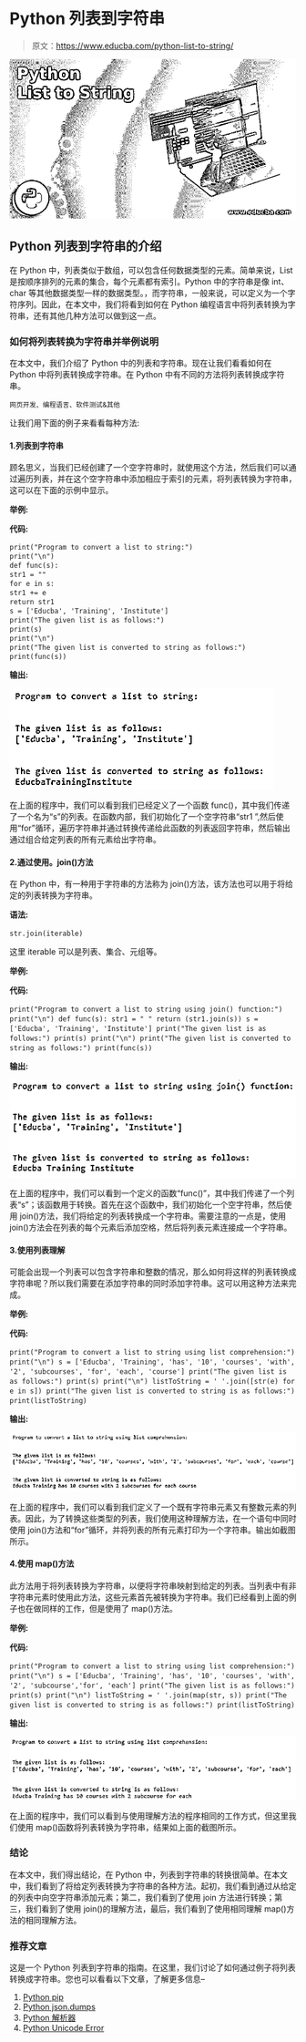 # Python 列表到字符串

> 原文：<https://www.educba.com/python-list-to-string/>

![Python List to String](img/c025b1a168246485141bdaff9e14a21e.png)



## Python 列表到字符串的介绍

在 Python 中，列表类似于数组，可以包含任何数据类型的元素。简单来说，List 是按顺序排列的元素的集合，每个元素都有索引。Python 中的字符串是像 int、char 等其他数据类型一样的数据类型。，而字符串，一般来说，可以定义为一个字符序列。因此，在本文中，我们将看到如何在 Python 编程语言中将列表转换为字符串，还有其他几种方法可以做到这一点。

### 如何将列表转换为字符串并举例说明

在本文中，我们介绍了 Python 中的列表和字符串。现在让我们看看如何在 Python 中将列表转换成字符串。在 Python 中有不同的方法将列表转换成字符串。

<small>网页开发、编程语言、软件测试&其他</small>

让我们用下面的例子来看看每种方法:

#### 1.列表到字符串

顾名思义，当我们已经创建了一个空字符串时，就使用这个方法，然后我们可以通过遍历列表，并在这个空字符串中添加相应于索引的元素，将列表转换为字符串，这可以在下面的示例中显示。

**举例:**

**代码:**

```
print("Program to convert a list to string:")
print("\n")
def func(s):
str1 = ""
for e in s:
str1 += e
return str1
s = ['Educba', 'Training', 'Institute']
print("The given list is as follows:")
print(s)
print("\n")
print("The given list is converted to string as follows:")
print(func(s))
```

**输出:**

![Python List to String 1](img/0ff9b9719e8ea65fa7deb0324e1625b9.png)



在上面的程序中，我们可以看到我们已经定义了一个函数 func()，其中我们传递了一个名为“s”的列表。在函数内部，我们初始化了一个空字符串“str1 ”,然后使用“for”循环，遍历字符串并通过转换传递给此函数的列表返回字符串，然后输出通过组合给定列表的所有元素给出字符串。

#### 2.通过使用。join()方法

在 Python 中，有一种用于字符串的方法称为 join()方法，该方法也可以用于将给定的列表转换为字符串。

**语法:**

`str.join(iterable)`

这里 iterable 可以是列表、集合、元组等。

**举例:**

**代码:**

`print("Program to convert a list to string using join() function:")
print("\n")
def func(s):
str1 = " "
return (str1.join(s))
s = ['Educba', 'Training', 'Institute'] print("The given list is as follows:")
print(s)
print("\n")
print("The given list is converted to string as follows:")
print(func(s))`

**输出:**

![using .join() Method](img/7d5d29cdcbdefd9f6ba81f0566a625d3.png)



在上面的程序中，我们可以看到一个定义的函数“func()”，其中我们传递了一个列表“s”；该函数用于转换。首先在这个函数中，我们初始化一个空字符串，然后使用 join()方法，我们将给定的列表转换成一个字符串。需要注意的一点是，使用 join()方法会在列表的每个元素后添加空格，然后将列表元素连接成一个字符串。

#### 3.使用列表理解

可能会出现一个列表可以包含字符串和整数的情况，那么如何将这样的列表转换成字符串呢？所以我们需要在添加字符串的同时添加字符串。这可以用这种方法来完成。

**举例:**

**代码:**

`print("Program to convert a list to string using list comprehension:")
print("\n")
s = ['Educba', 'Training', 'has', '10', 'courses', 'with', '2', 'subcourses', 'for', 'each', 'course'] print("The given list is as follows:")
print(s)
print("\n")
listToString = ' '.join([str(e) for e in s])
print("The given list is converted to string is as follows:")
print(listToString)`

**输出:**

![Python List to String 3](img/1d8b98e8c46ca4f5b218b1f2c3e9eec9.png)



在上面的程序中，我们可以看到我们定义了一个既有字符串元素又有整数元素的列表。因此，为了转换这些类型的列表，我们使用这种理解方法，在一个语句中同时使用 join()方法和“for”循环，并将列表的所有元素打印为一个字符串。输出如截图所示。

#### 4.使用 map()方法

此方法用于将列表转换为字符串，以便将字符串映射到给定的列表。当列表中有非字符串元素时使用此方法，这些元素首先被转换为字符串。我们已经看到上面的例子也在做同样的工作，但是使用了 map()方法。

**举例:**

**代码:**

`print("Program to convert a list to string using list comprehension:")
print("\n")
s = ['Educba', 'Training', 'has', '10', 'courses', 'with', '2', 'subcourse','for', 'each'] print("The given list is as follows:")
print(s)
print("\n")
listToString = ' '.join(map(str, s))
print("The given list is converted to string is as follows:")
print(listToString)`

**输出:**

![map() Method](img/2930313fba0330092764ff5cd8d3da21.png)



在上面的程序中，我们可以看到与使用理解方法的程序相同的工作方式，但这里我们使用 map()函数将列表转换为字符串，结果如上面的截图所示。

### 结论

在本文中，我们得出结论，在 Python 中，列表到字符串的转换很简单。在本文中，我们看到了将给定列表转换为字符串的各种方法。起初，我们看到通过从给定的列表中向空字符串添加元素；第二，我们看到了使用 join 方法进行转换；第三，我们看到了使用 join()的理解方法，最后，我们看到了使用相同理解 map()方法的相同理解方法。

### 推荐文章

这是一个 Python 列表到字符串的指南。在这里，我们讨论了如何通过例子将列表转换成字符串。您也可以看看以下文章，了解更多信息–

1.  [Python pip](https://www.educba.com/python-pip/)
2.  [Python json.dumps](https://www.educba.com/python-json-dumps/)
3.  [Python 解析器](https://www.educba.com/python-parser/)
4.  [Python Unicode Error](https://www.educba.com/python-unicode-error/)